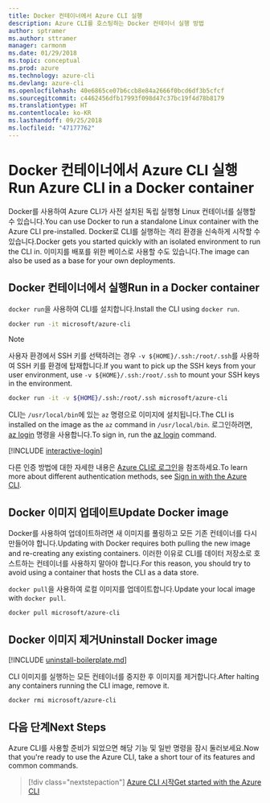```yaml
---
title: Docker 컨테이너에서 Azure CLI 실행
description: Azure CLI를 호스팅하는 Docker 컨테이너 실행 방법
author: sptramer
ms.author: sttramer
manager: carmonm
ms.date: 01/29/2018
ms.topic: conceptual
ms.prod: azure
ms.technology: azure-cli
ms.devlang: azure-cli
ms.openlocfilehash: 40e6865ce07b6ccb8e84a2666f0bcd6df3b5cfcf
ms.sourcegitcommit: c4462456dfb17993f098d47c37bc19f4d78b8179
ms.translationtype: HT
ms.contentlocale: ko-KR
ms.lasthandoff: 09/25/2018
ms.locfileid: "47177762"
---
```

# <a name="run-azure-cli-in-a-docker-container"></a><span data-ttu-id="f5473-103">Docker 컨테이너에서 Azure CLI 실행</span><span class="sxs-lookup"><span data-stu-id="f5473-103">Run Azure CLI in a Docker container</span></span>

<span data-ttu-id="f5473-104">Docker를 사용하여 Azure CLI가 사전 설치된 독립 실행형 Linux 컨테이너를 실행할 수 있습니다.</span><span class="sxs-lookup"><span data-stu-id="f5473-104">You can use Docker to run a standalone Linux container with the Azure CLI pre-installed.</span></span> <span data-ttu-id="f5473-105">Docker로 CLI를 실행하는 격리 환경을 신속하게 시작할 수 있습니다.</span><span class="sxs-lookup"><span data-stu-id="f5473-105">Docker gets you started quickly with an isolated environment to run the CLI in.</span></span> <span data-ttu-id="f5473-106">이미지를 배포를 위한 베이스로 사용할 수도 있습니다.</span><span class="sxs-lookup"><span data-stu-id="f5473-106">The image can also be used as a base for your own deployments.</span></span>

## <a name="run-in-a-docker-container"></a><span data-ttu-id="f5473-107">Docker 컨테이너에서 실행</span><span class="sxs-lookup"><span data-stu-id="f5473-107">Run in a Docker container</span></span>

<span data-ttu-id="f5473-108">`docker run`을 사용하여 CLI를 설치합니다.</span><span class="sxs-lookup"><span data-stu-id="f5473-108">Install the CLI using `docker run`.</span></span>

   ```bash
   docker run -it microsoft/azure-cli
   ```

> [!NOTE]
> <span data-ttu-id="f5473-109">사용자 환경에서 SSH 키를 선택하려는 경우 `-v ${HOME}/.ssh:/root/.ssh`를 사용하여 SSH 키를 환경에 탑재합니다.</span><span class="sxs-lookup"><span data-stu-id="f5473-109">If you want to pick up the SSH keys from your user environment, use `-v ${HOME}/.ssh:/root/.ssh` to mount your SSH keys in the environment.</span></span>
>
> ```bash
> docker run -it -v ${HOME}/.ssh:/root/.ssh microsoft/azure-cli
> ```

<span data-ttu-id="f5473-110">CLI는 `/usr/local/bin`에 있는 `az` 명령으로 이미지에 설치됩니다.</span><span class="sxs-lookup"><span data-stu-id="f5473-110">The CLI is installed on the image as the `az` command in `/usr/local/bin`.</span></span> <span data-ttu-id="f5473-111">로그인하려면, [az login](/cli/azure/reference-index#az-login) 명령을 사용합니다.</span><span class="sxs-lookup"><span data-stu-id="f5473-111">To sign in, run the [az login](/cli/azure/reference-index#az-login) command.</span></span>

[!INCLUDE [interactive-login](includes/interactive-login.md)]

<span data-ttu-id="f5473-112">다른 인증 방법에 대한 자세한 내용은 [Azure CLI로 로그인](authenticate-azure-cli.md)을 참조하세요.</span><span class="sxs-lookup"><span data-stu-id="f5473-112">To learn more about different authentication methods, see [Sign in with the Azure CLI](authenticate-azure-cli.md).</span></span>

## <a name="update-docker-image"></a><span data-ttu-id="f5473-113">Docker 이미지 업데이트</span><span class="sxs-lookup"><span data-stu-id="f5473-113">Update Docker image</span></span>

<span data-ttu-id="f5473-114">Docker를 사용하여 업데이트하려면 새 이미지를 풀링하고 모든 기존 컨테이너를 다시 만들어야 합니다.</span><span class="sxs-lookup"><span data-stu-id="f5473-114">Updating with Docker requires both pulling the new image and re-creating any existing containers.</span></span> <span data-ttu-id="f5473-115">이러한 이유로 CLI를 데이터 저장소로 호스트하는 컨테이너를 사용하지 말아야 합니다.</span><span class="sxs-lookup"><span data-stu-id="f5473-115">For this reason, you should try to avoid using a container that hosts the CLI as a data store.</span></span>

<span data-ttu-id="f5473-116">`docker pull`을 사용하여 로컬 이미지를 업데이트합니다.</span><span class="sxs-lookup"><span data-stu-id="f5473-116">Update your local image with `docker pull`.</span></span>

```bash
docker pull microsoft/azure-cli
```

## <a name="uninstall-docker-image"></a><span data-ttu-id="f5473-117">Docker 이미지 제거</span><span class="sxs-lookup"><span data-stu-id="f5473-117">Uninstall Docker image</span></span>

[!INCLUDE [uninstall-boilerplate.md](includes/uninstall-boilerplate.md)]

<span data-ttu-id="f5473-118">CLI 이미지를 실행하는 모든 컨테이너를 중지한 후 이미지를 제거합니다.</span><span class="sxs-lookup"><span data-stu-id="f5473-118">After halting any containers running the CLI image, remove it.</span></span>

```bash
docker rmi microsoft/azure-cli
```

## <a name="next-steps"></a><span data-ttu-id="f5473-119">다음 단계</span><span class="sxs-lookup"><span data-stu-id="f5473-119">Next Steps</span></span>

<span data-ttu-id="f5473-120">Azure CLI를 사용할 준비가 되었으면 해당 기능 및 일반 명령을 잠시 둘러보세요.</span><span class="sxs-lookup"><span data-stu-id="f5473-120">Now that you're ready to use the Azure CLI, take a short tour of its features and common commands.</span></span>

> [!div class="nextstepaction"]
> [<span data-ttu-id="f5473-121">Azure CLI 시작</span><span class="sxs-lookup"><span data-stu-id="f5473-121">Get started with the Azure CLI</span></span>](get-started-with-azure-cli.md)

